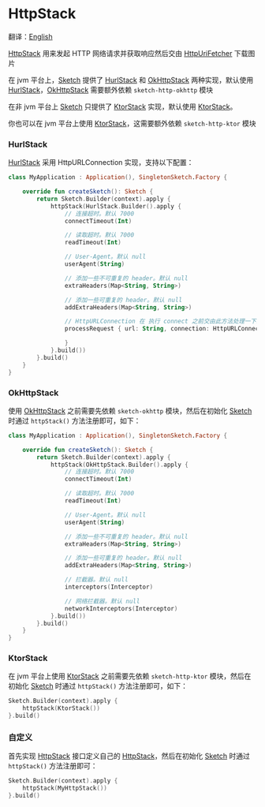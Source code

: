 # HttpStack

翻译：[English](http_stack.md)

[HttpStack] 用来发起 HTTP 网络请求并获取响应然后交由 [HttpUriFetcher] 下载图片

在 jvm 平台上，[Sketch] 提供了 [HurlStack] 和 [OkHttpStack]
两种实现，默认使用 [HurlStack]，[OkHttpStack] 需要额外依赖 `sketch-http-okhttp` 模块

在非 jvm 平台上 [Sketch] 只提供了 [KtorStack] 实现，默认使用 [KtorStack]。

你也可以在 jvm 平台上使用 [KtorStack]，这需要额外依赖 `sketch-http-ktor` 模块

### HurlStack

[HurlStack] 采用 HttpURLConnection 实现，支持以下配置：

```kotlin
class MyApplication : Application(), SingletonSketch.Factory {

    override fun createSketch(): Sketch {
        return Sketch.Builder(context).apply {
            httpStack(HurlStack.Builder().apply {
                // 连接超时。默认 7000
                connectTimeout(Int)

                // 读取超时。默认 7000
                readTimeout(Int)

                // User-Agent。默认 null
                userAgent(String)

                // 添加一些不可重复的 header。默认 null
                extraHeaders(Map<String, String>)

                // 添加一些可重复的 header。默认 null
                addExtraHeaders(Map<String, String>)

                // HttpURLConnection 在 执行 connect 之前交由此方法处理一下。默认 null
                processRequest { url: String, connection: HttpURLConnection ->

                }
            }.build())
        }.build()
    }
}
```

### OkHttpStack

使用 [OkHttpStack] 之前需要先依赖 `sketch-okhttp` 模块，然后在初始化 [Sketch] 时通过 `httpStack()`
方法注册即可，如下：

```kotlin
class MyApplication : Application(), SingletonSketch.Factory {

    override fun createSketch(): Sketch {
        return Sketch.Builder(context).apply {
            httpStack(OkHttpStack.Builder().apply {
                // 连接超时。默认 7000
                connectTimeout(Int)

                // 读取超时。默认 7000
                readTimeout(Int)

                // User-Agent。默认 null
                userAgent(String)

                // 添加一些不可重复的 header。默认 null
                extraHeaders(Map<String, String>)

                // 添加一些可重复的 header。默认 null
                addExtraHeaders(Map<String, String>)

                // 拦截器。默认 null
                interceptors(Interceptor)

                // 网络拦截器。默认 null
                networkInterceptors(Interceptor)
            }.build())
        }.build()
    }
}
```

### KtorStack

在 jvm 平台上使用 [KtorStack] 之前需要先依赖 `sketch-http-ktor` 模块，然后在初始化 [Sketch]
时通过 `httpStack()` 方法注册即可，如下：

```kotlin
Sketch.Builder(context).apply {
    httpStack(KtorStack())
}.build()
```

### 自定义

首先实现 [HttpStack] 接口定义自己的 [HttpStack]，然后在初始化 [Sketch] 时通过 `httpStack()` 方法注册即可：

```kotlin
Sketch.Builder(context).apply {
    httpStack(MyHttpStack())
}.build()
```

[HttpStack]: ../../sketch-http-core/src/commonMain/kotlin/com/github/panpf/sketch/http/HttpStack.kt

[HurlStack]: ../../sketch-http-core/src/jvmCommonMain/kotlin/com/github/panpf/sketch/http/HurlStack.kt

[OkHttpStack]: ../../sketch-http-okhttp/src/commonMain/kotlin/com/github/panpf/sketch/http/OkHttpStack.kt

[KtorStack]: ../../sketch-http-ktor/src/commonMain/kotlin/com/github/panpf/sketch/http/KtorStack.kt

[HttpUriFetcher]: ../../sketch-core/src/commonMain/kotlin/com/github/panpf/sketch/fetch/HttpUriFetcher.kt

[Sketch]: ../../sketch-core/src/commonMain/kotlin/com/github/panpf/sketch/Sketch.kt